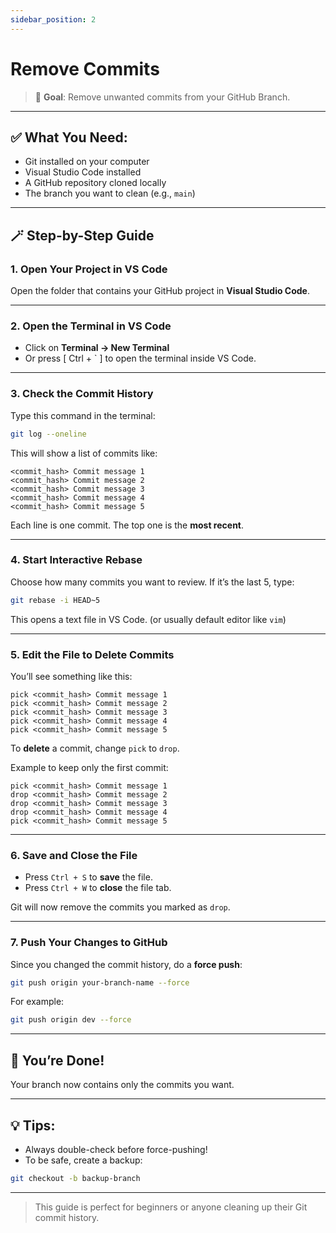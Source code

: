 ```yaml
---
sidebar_position: 2
---
```


# Remove Commits

> 🎯 **Goal**: Remove unwanted commits from your GitHub Branch.

---

## ✅ What You Need:

* Git installed on your computer
* Visual Studio Code installed
* A GitHub repository cloned locally
* The branch you want to clean (e.g., `main`)

---

## 🪄 Step-by-Step Guide

### 1. Open Your Project in VS Code

Open the folder that contains your GitHub project in **Visual Studio Code**.

---

### 2. Open the Terminal in VS Code

* Click on **Terminal → New Terminal**
* Or press [ Ctrl + ` ] to open the terminal inside VS Code.

---

### 3. Check the Commit History

Type this command in the terminal:

```bash
git log --oneline
```

This will show a list of commits like:

```
<commit_hash> Commit message 1
<commit_hash> Commit message 2
<commit_hash> Commit message 3
<commit_hash> Commit message 4
<commit_hash> Commit message 5
```

Each line is one commit. The top one is the **most recent**.

---

### 4. Start Interactive Rebase

Choose how many commits you want to review. If it’s the last 5, type:

```bash
git rebase -i HEAD~5
```

This opens a text file in VS Code. (or usually default editor like `vim`)

---

### 5. Edit the File to Delete Commits

You’ll see something like this:

```
pick <commit_hash> Commit message 1
pick <commit_hash> Commit message 2
pick <commit_hash> Commit message 3
pick <commit_hash> Commit message 4
pick <commit_hash> Commit message 5
```

To **delete** a commit, change `pick` to `drop`.

Example to keep only the first commit:

```
pick <commit_hash> Commit message 1
drop <commit_hash> Commit message 2
drop <commit_hash> Commit message 3
drop <commit_hash> Commit message 4
pick <commit_hash> Commit message 5
```

---

### 6. Save and Close the File

* Press `Ctrl + S` to **save** the file.
* Press `Ctrl + W` to **close** the file tab.

Git will now remove the commits you marked as `drop`.

---

### 7. Push Your Changes to GitHub

Since you changed the commit history, do a **force push**:

```bash
git push origin your-branch-name --force
```

For example:

```bash
git push origin dev --force
```

---

## 🎉 You’re Done!

Your branch now contains only the commits you want.

---

## 💡 Tips:

* Always double-check before force-pushing!
* To be safe, create a backup:

```bash
git checkout -b backup-branch
```

---

> This guide is perfect for beginners or anyone cleaning up their Git commit history.